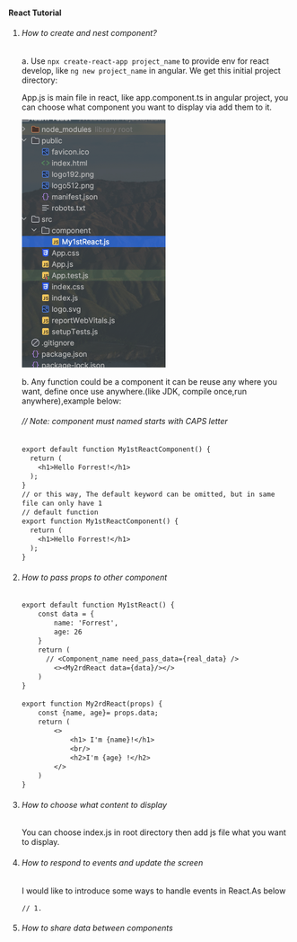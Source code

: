 #### React Tutorial

1. ###### How to create and nest component?

   a. Use ```npx create-react-app project_name``` to provide env for react develop, like ```ng new project_name``` in angular. We get this initial project directory:

   App.js is main file in react, like app.component.ts in angular project, you can choose what component you want to display via add them to it.

   <img src="./image-20230916165419211.png" alt="image-20230916165419211" style="zoom:50%;" />

   b. Any function could be a component it can be reuse any where you want, define once use anywhere.(like JDK, compile once,run anywhere),example below: 

   ###### // Note: component must named starts with CAPS letter

   ```react
   export default function My1stReactComponent() {
     return (
       <h1>Hello Forrest!</h1>
     );
   }
   // or this way, The default keyword can be omitted, but in same file can only have 1 
   // default function
   export function My1stReactComponent() {
     return (
       <h1>Hello Forrest!</h1>
     );
   }
   ```

2. ###### How to pass props to other component

   ```react
   export default function My1stReact() {
       const data = {
           name: 'Forrest',
           age: 26
       }
       return (
         // <Component_name need_pass_data={real_data} />
           <><My2rdReact data={data}/></>
       )
   }
   
   export function My2rdReact(props) {
       const {name, age}= props.data;
       return (
           <>
               <h1> I'm {name}!</h1>
               <br/>
               <h2>I'm {age} !</h2>
           </>
       )
   }
   ```



4. ###### How to choose what content to display

   You can choose index.js in root directory then add js file what you want to display.

5. ###### How to respond to events and update the screen

   I would like to introduce some ways to handle events in React.As below

   ```react
   // 1. 
   ```

   

6. ###### How to share data between components